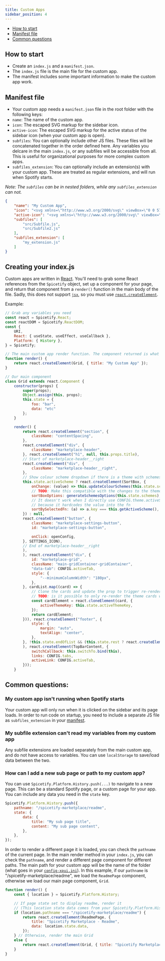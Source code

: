 ```yaml
---
title: Custom Apps
sidebar_position: 4
---
```


- [How to start](#how-to-start)
- [Manifest file](#manifest-file)
- [Common questions](#common-questions)

## How to start
- Create an `index.js` and a `manifest.json`. 
- The `index.js` file is the main file for the custom app. 
- The manifest includes some important information to make the custom app work. 

## Manifest file
- Your custom app needs a `manifest.json` file in the root folder with the following keys:
- `name`: The name of the custom app. 
- `icon`: The escaped SVG markup for the sidebar icon. 
- `active-icon`: The escaped SVG markup for the active status of the sidebar icon (when your custom app is open). 
- `subfiles`: You can optionally include other JS files. These files will be concatenated together in the order defined here. Any variables you delcare in the main `index.js`, or any subfiles will be accessible from all. This is useful for organizational purposes for more complex custom apps. 
- `subfiles_extension`: You can optionally include an extension(s) with your custom app. These are treated as regular extensions, and will run when Spotify starts. 

_Note: The `subfiles` can be in nested folders, while any `subfiles_extension` can not._
```json
{
    "name": "My Custom App",
    "icon": "<svg xmlns=\"http://www.w3.org/2000/svg\" viewBox=\"0 0 576 512\"><path fill=\"currentColor\" d=\"M504.717 320H211.572l6.545 32h268.418c15.401 0 26.816 14.301 23.403 29.319l-5.517 24.276C523.112 414.668 536 433.828 536 456c0 31.202-25.519 56.444-56.824 55.994-29.823-.429-54.35-24.631-55.155-54.447-.44-16.287 6.085-31.049 16.803-41.548H231.176C241.553 426.165 248 440.326 248 456c0 31.813-26.528 57.431-58.67 55.938-28.54-1.325-51.751-24.385-53.251-52.917-1.158-22.034 10.436-41.455 28.051-51.586L93.883 64H24C10.745 64 0 53.255 0 40V24C0 10.745 10.745 0 24 0h102.529c11.401 0 21.228 8.021 23.513 19.19L159.208 64H551.99c15.401 0 26.816 14.301 23.403 29.319l-47.273 208C525.637 312.246 515.923 320 504.717 320zM403.029 192H360v-60c0-6.627-5.373-12-12-12h-24c-6.627 0-12 5.373-12 12v60h-43.029c-10.691 0-16.045 12.926-8.485 20.485l67.029 67.029c4.686 4.686 12.284 4.686 16.971 0l67.029-67.029c7.559-7.559 2.205-20.485-8.486-20.485z\"></path></svg>",
    "active-icon": "<svg xmlns=\"http://www.w3.org/2000/svg\" viewBox=\"0 0 576 512\"><path fill=\"currentColor\" d=\"M504.717 320H211.572l6.545 32h268.418c15.401 0 26.816 14.301 23.403 29.319l-5.517 24.276C523.112 414.668 536 433.828 536 456c0 31.202-25.519 56.444-56.824 55.994-29.823-.429-54.35-24.631-55.155-54.447-.44-16.287 6.085-31.049 16.803-41.548H231.176C241.553 426.165 248 440.326 248 456c0 31.813-26.528 57.431-58.67 55.938-28.54-1.325-51.751-24.385-53.251-52.917-1.158-22.034 10.436-41.455 28.051-51.586L93.883 64H24C10.745 64 0 53.255 0 40V24C0 10.745 10.745 0 24 0h102.529c11.401 0 21.228 8.021 23.513 19.19L159.208 64H551.99c15.401 0 26.816 14.301 23.403 29.319l-47.273 208C525.637 312.246 515.923 320 504.717 320zM403.029 192H360v-60c0-6.627-5.373-12-12-12h-24c-6.627 0-12 5.373-12 12v60h-43.029c-10.691 0-16.045 12.926-8.485 20.485l67.029 67.029c4.686 4.686 12.284 4.686 16.971 0l67.029-67.029c7.559-7.559 2.205-20.485-8.486-20.485z\"></path></svg>",
    "subfiles": [
        "src/Subfile.js",
        "src/Subfile2.js"
    ],
    "subfiles_extension": [
        "my_extension.js"
    ]
}
```

## Creating your index.js
Custom apps are written in [React](https://reactjs.org). You'll need to grab some React references from the `Spicetify` object, set up a component for your page, and return that component from a `render()` function in the main body of the file. Sadly, this does not support [`jsx`](https://reactjs.org/docs/introducing-jsx.html), so you must use [`react.createElement`](https://reactjs.org/docs/react-api.html#createelement). 

Example:
```js
// Grab any variables you need
const react = Spicetify.React;
const reactDOM = Spicetify.ReactDOM;
const {
    URI,
    React: { useState, useEffect, useCallback },
    Platform: { History },
} = Spicetify;

// The main custom app render function. The component returned is what is rendered in Spotify.  
function render() {
    return react.createElement(Grid, { title: "My Custom App" });
}

// Our main component
class Grid extends react.Component {
    constructor(props) {
        super(props);
        Object.assign(this, props);
        this.state = {
            foo: "bar",
            data: "etc"
        };
    }

    render() {
        return react.createElement("section", {
            className: "contentSpacing",
        },
        react.createElement("div", {
            className: "marketplace-header",
        }, react.createElement("h1", null, this.props.title),
        // Start of marketplace-header__right
        react.createElement("div", {
            className: "marketplace-header__right",
        },
        // Show colour scheme dropdown if there is a theme with schemes installed
        this.state.activeScheme ? react.createElement(SortBox, {
            onChange: (value) => this.updateColourSchemes(this.state.schemes, value),
            // TODO: Make this compatible with the changes to the theme install process: need to create a method to update the scheme options without a full reload.
            sortBoxOptions: generateSchemesOptions(this.state.schemes),
            // It doesn't work when I directly use CONFIG.theme.activeScheme in the sortBySelectedFn
            // because it hardcodes the value into the fn
            sortBySelectedFn: (a) => a.key === this.getActiveScheme(),
        }) : null,
        react.createElement("button", {
            className: "marketplace-settings-button",
            id: "marketplace-settings-button",

            onClick: openConfig,
        }, SETTINGS_ICON),
        // End of marketplace-header__right
        ),
        ), react.createElement("div", {
            id: "marketplace-grid",
            className: "main-gridContainer-gridContainer",
            "data-tab": CONFIG.activeTab,
            style: {
                "--minimumColumnWidth": "180px",
            },
        }, cardList.map((card) => {
            // Clone the cards and update the prop to trigger re-render
            // TODO: is it possible to only re-render the theme cards whose status have changed?
            const cardElement = react.cloneElement(card, {
                activeThemeKey: this.state.activeThemeKey,
            });
            return cardElement;
        })), react.createElement("footer", {
            style: {
                margin: "auto",
                textAlign: "center",
            },
        }, !this.state.endOfList && (this.state.rest ? react.createElement(LoadMoreIcon, { onClick: this.loadMore.bind(this) }) : react.createElement(LoadingIcon)),
        ), react.createElement(TopBarContent, {
            switchCallback: this.switchTo.bind(this),
            links: CONFIG.tabs,
            activeLink: CONFIG.activeTab,
        }));
    }
```

## Common questions: 
### My custom app isn't running when Spotify starts
Your custom app will only run when it is clicked on the sidebar and its page loads. In order to run code on startup, you need to include a separate JS file as `subfiles_extension` in your [manifest](#manifest-file).
### My subfile extension can't read my variables from my custom app
Any subfile extensions are loaded separately from the main custom app, and do not have access to variables. You can use `localStorage` to save/load data between the two. 
### How can I add a new sub page or path to my custom app?
You can use `Spicetify.Platform.History.push(...)` to navigate to a new page. This can be a standard Spotify page, or a custom page for your app. You can include any data you need in the `state` key.
```js
Spicetify.Platform.History.push({
    pathname: "/spicetify-marketplace/readme",
    state: {
        data: {
            title: "My sub page title",
            content: "My sub page content",
        },
    },
});
```

In order to render a different page it is loaded, you can check the `pathname` of the current page. In the main render method in your `index.js`, you can check the `pathname`, and render a different page component for different paths. The main path for your custom app will be the name of the folder (what goes in your [`config-xpui.ini`](customization#configs)). 
In this example, if our `pathname` is "/spicetify-marketplace/readme", we load the `ReadmePage` component, otherwise we load our main page component, `Grid`. 

```js
function render() {
    const { location } = Spicetify.Platform.History;

    // If page state set to display readme, render it
    // (This location state data comes from your Spicetify.Platform.History.push() call
    if (location.pathname === "/spicetify-marketplace/readme") {
        return react.createElement(ReadmePage, {
            title: "Spicetify Marketplace - Readme",
            data: location.state.data,
        });
    } // Otherwise, render the main Grid
    else {
        return react.createElement(Grid, { title: "Spicetify Marketplace" });
    }
}
```

